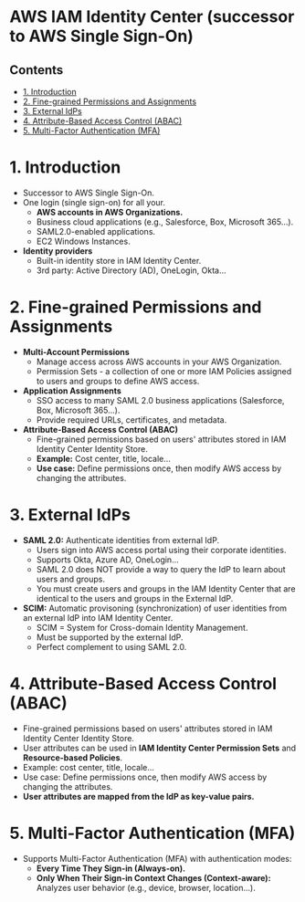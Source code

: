 # AWS IAM Identity Center (successor to AWS Single Sign-On) <!-- omit in toc -->

## Contents <!-- omit in toc -->

- [1. Introduction](#1-introduction)
- [2. Fine-grained Permissions and Assignments](#2-fine-grained-permissions-and-assignments)
- [3. External IdPs](#3-external-idps)
- [4. Attribute-Based Access Control (ABAC)](#4-attribute-based-access-control-abac)
- [5. Multi-Factor Authentication (MFA)](#5-multi-factor-authentication-mfa)

# 1. Introduction

- Successor to AWS Single Sign-On.
- One login (single sign-on) for all your.
  - **AWS accounts in AWS Organizations.**
  - Business cloud applications (e.g., Salesforce, Box, Microsoft 365...).
  - SAML2.0-enabled applications.
  - EC2 Windows Instances.
- **Identity providers**
  - Built-in identity store in IAM Identity Center.
  - 3rd party: Active Directory (AD), OneLogin, Okta...

# 2. Fine-grained Permissions and Assignments

- **Multi-Account Permissions**
  - Manage access across AWS accounts in your AWS Organization.
  - Permission Sets - a collection of one or more IAM Policies assigned to users and groups to define AWS access.
- **Application Assignments**
  - SSO access to many SAML 2.0 business applications (Salesforce, Box, Microsoft 365...).
  - Provide required URLs, certificates, and metadata.
- **Attribute-Based Access Control (ABAC)**
  - Fine-grained permissions based on users' attributes stored in IAM Identity Center Identity Store.
  - **Example:** Cost center, title, locale...
  - **Use case:** Define permissions once, then modify AWS access by changing the attributes.

# 3. External IdPs

- **SAML 2.0:** Authenticate identities from external IdP.
  - Users sign into AWS access portal using their corporate identities.
  - Supports Okta, Azure AD, OneLogin...
  - SAML 2.0 does NOT provide a way to query the IdP to learn about users and groups.
  - You must create users and groups in the IAM Identity Center that are identical to the users and groups in the External IdP.
- **SCIM:** Automatic provisoning (synchronization) of user identities from an external IdP into IAM Identity Center.
  - SCIM = System for Cross-domain Identity Management.
  - Must be supported by the external IdP.
  - Perfect complement to using SAML 2.0.

# 4. Attribute-Based Access Control (ABAC)

- Fine-grained permissions based on users' attributes stored in IAM Identity Center Identity Store.
- User attributes can be used in **IAM Identity Center Permission Sets** and **Resource-based Policies**.
- Example: cost center, title, locale...
- Use case: Define permissions once, then modify AWS access by changing the attributes.
- **User attributes are mapped from the IdP as key-value pairs.**

# 5. Multi-Factor Authentication (MFA)

- Supports Multi-Factor Authentication (MFA) with authentication modes:
  - **Every Time They Sign-in (Always-on).**
  - **Only When Their Sign-in Context Changes (Context-aware):** Analyzes user behavior (e.g., device, browser, location...).
